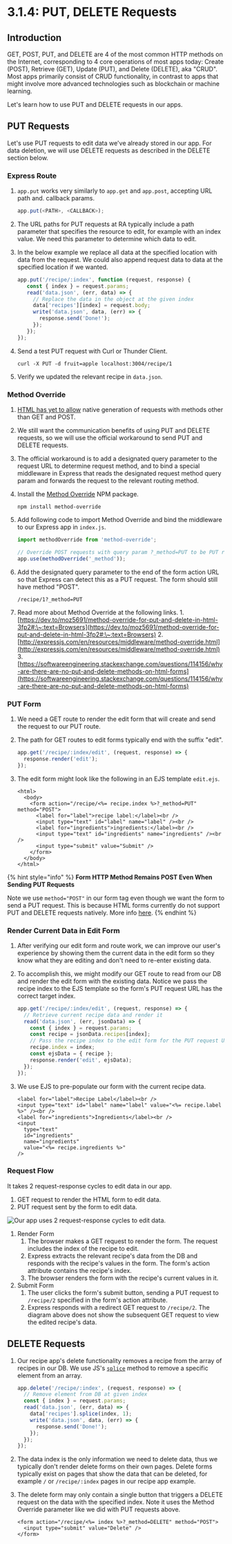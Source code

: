 # 3.1.4: PUT, DELETE Requests

## Introduction

GET, POST, PUT, and DELETE are 4 of the most common HTTP methods on the Internet, corresponding to 4 core operations of most apps today: Create (POST), Retrieve (GET), Update (PUT), and Delete (DELETE), aka "CRUD". Most apps primarily consist of CRUD functionality, in contrast to apps that might involve more advanced technologies such as blockchain or machine learning.

Let's learn how to use PUT and DELETE requests in our apps.

## PUT Requests

Let's use PUT requests to edit data we've already stored in our app. For data deletion, we will use DELETE requests as described in the DELETE section below.

### Express Route

1.  `app.put` works very similarly to `app.get` and `app.post`, accepting URL path and. callback params.

    ```javascript
    app.put(<PATH>, <CALLBACK>);
    ```
2. The URL paths for PUT requests at RA typically include a path parameter that specifies the resource to edit, for example with an index value. We need this parameter to determine which data to edit.
3.  In the below example we replace all data at the specified location with data from the request. We could also append request data to data at the specified location if we wanted.

    ```javascript
    app.put('/recipe/:index', function (request, response) {
       const { index } = request.params;
       read('data.json', (err, data) => {
         // Replace the data in the object at the given index
         data['recipes'][index] = request.body;
         write('data.json', data, (err) => {
           response.send('Done!');
         });
       });
    });
    ```
4.  Send a test PUT request with Curl or Thunder Client.

    ```markup
    curl -X PUT -d fruit=apple localhost:3004/recipe/1
    ```
5. Verify we updated the relevant recipe in `data.json`.

### Method Override

1. [HTML has yet to allow](https://programmertoday.com/why-dont-browsers-support-put-and-delete-requests/#:\~:text=Browsers%20do%20support%20PUT%20and,allow%20are%20GET%20and%20POST.) native generation of requests with methods other than GET and POST.
2. We still want the communication benefits of using PUT and DELETE requests, so we will use the official workaround to send PUT and DELETE requests.
3. The official workaround is to add a designated query parameter to the request URL to determine request method, and to bind a special middleware in Express that reads the designated request method query param and forwards the request to the relevant routing method.
4.  Install the [Method Override](https://www.npmjs.com/package/method-override) NPM package.

    ```markup
    npm install method-override
    ```
5.  Add following code to import Method Override and bind the middleware to our Express app in `index.js`.

    ```javascript
    import methodOverride from 'method-override';

    // Override POST requests with query param ?_method=PUT to be PUT requests
    app.use(methodOverride('_method'));
    ```
6.  Add the designated query parameter to the end of the form action URL so that Express can detect this as a PUT request. The form should still have method "POST".

    ```markup
    /recipe/1?_method=PUT
    ```
7. Read more about Method Override at the following links. 1. [https://dev.to/moz5691/method-override-for-put-and-delete-in-html-3fp2#:\~:text=Browsers](https://dev.to/moz5691/method-override-for-put-and-delete-in-html-3fp2#:\~:text=Browsers) 2. [http://expressjs.com/en/resources/middleware/method-override.html](http://expressjs.com/en/resources/middleware/method-override.html) 3. [https://softwareengineering.stackexchange.com/questions/114156/why-are-there-are-no-put-and-delete-methods-on-html-forms](https://softwareengineering.stackexchange.com/questions/114156/why-are-there-are-no-put-and-delete-methods-on-html-forms)

### PUT Form

1. We need a GET route to render the edit form that will create and send the request to our PUT route.
2.  The path for GET routes to edit forms typically end with the suffix "edit".

    ```javascript
    app.get('/recipe/:index/edit', (request, response) => {
      response.render('edit');
    });
    ```
3.  The edit form might look like the following in an EJS template `edit.ejs`.

    ```markup
    <html>
      <body>
        <form action="/recipe/<%= recipe.index %>?_method=PUT" method="POST">
          <label for="label">recipe label:</label><br />
          <input type="text" id="label" name="label" /><br />
          <label for="ingredients">ingredients:</label><br />
          <input type="text" id="ingredients" name="ingredients" /><br />
          <input type="submit" value="Submit" />
        </form>
      </body>
    </html>
    ```

{% hint style="info" %}
**Form HTTP Method Remains POST Even When Sending PUT Requests**

Note we use `method="POST"` in our form tag even though we want the form to send a PUT request. This is because HTML forms currently do not support PUT and DELETE requests natively. More info [here](https://softwareengineering.stackexchange.com/questions/114156/why-are-there-are-no-put-and-delete-methods-on-html-forms).
{% endhint %}

### Render Current Data in Edit Form

1. After verifying our edit form and route work, we can improve our user's experience by showing them the current data in the edit form so they know what they are editing and don't need to re-enter existing data.
2.  To accomplish this, we might modify our GET route to read from our DB and render the edit form with the existing data. Notice we pass the recipe index to the EJS template so the form's PUT request URL has the correct target index.

    ```javascript
    app.get('/recipe/:index/edit', (request, response) => {
      // Retrieve current recipe data and render it
      read('data.json', (err, jsonData) => {
        const { index } = request.params;
        const recipe = jsonData.recipes[index];
        // Pass the recipe index to the edit form for the PUT request URL.
        recipe.index = index;
        const ejsData = { recipe };
        response.render('edit', ejsData);
      });
    });
    ```
3.  We use EJS to pre-populate our form with the current recipe data.

    ```markup
    <label for="label">Recipe Label</label><br />
    <input type="text" id="label" name="label" value="<%= recipe.label %>" /><br />
    <label for="ingredients">Ingredients</label><br />
    <input
      type="text"
      id="ingredients"
      name="ingredients"
      value="<%= recipe.ingredients %>"
    />
    ```

### Request Flow

It takes 2 request-response cycles to edit data in our app.

1. GET request to render the HTML form to edit data.
2. PUT request sent by the form to edit data.

![Our app uses 2 request-response cycles to edit data.](../../../old\_bootcamp\_docs/.gitbook/assets/put.jpg)

1. Render Form
   1. The browser makes a GET request to render the form. The request includes the index of the recipe to edit.
   2. Express extracts the relevant recipe's data from the DB and responds with the recipe's values in the form. The form's action attribute contains the recipe's index.
   3. The browser renders the form with the recipe's current values in it.
2. Submit Form
   1. The user clicks the form's submit button, sending a PUT request to `/recipe/2` specified in the form's action attribute.
   2. Express responds with a redirect GET request to `/recipe/2`. The diagram above does not show the subsequent GET request to view the edited recipe's data.

## DELETE Requests

1.  Our recipe app's delete functionality removes a recipe from the array of recipes in our DB. We use JS's [`splice`](https://developer.mozilla.org/en-US/docs/Web/JavaScript/Reference/Global\_Objects/Array/splice) method to remove a specific element from an array.

    ```javascript
    app.delete('/recipe/:index', (request, response) => {
      // Remove element from DB at given index
      const { index } = request.params;
      read('data.json', (err, data) => {
        data['recipes'].splice(index, 1);
        write('data.json', data, (err) => {
          response.send('Done!');
        });
      });
    });
    ```
2. The data index is the only information we need to delete data, thus we typically don't render delete forms on their own pages. Delete forms typically exist on pages that show the data that can be deleted, for example `/` or `/recipe/:index` pages in our recipe app example.
3.  The delete form may only contain a single button that triggers a DELETE request on the data with the specified index. Note it uses the Method Override parameter like we did with PUT requests above.

    ```markup
    <form action="/recipe/<%= index %>?_method=DELETE" method="POST">
      <input type="submit" value="Delete" />
    </form>
    ```
